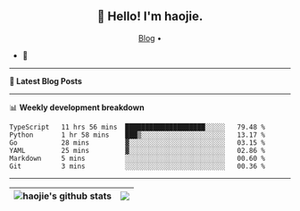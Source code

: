 <h2 align="center">👋 Hello! I'm haojie.</h2>
<p align="center">
  <a href="https://aoyouer.com">Blog</a> •
</p>


- 🔭 


-------

**📝 Latest Blog Posts**


-------

📊 **Weekly development breakdown**
<!--START_SECTION:waka-->

```text
TypeScript   11 hrs 56 mins  ████████████████████░░░░░   79.48 %
Python       1 hr 58 mins    ███▒░░░░░░░░░░░░░░░░░░░░░   13.17 %
Go           28 mins         ▓░░░░░░░░░░░░░░░░░░░░░░░░   03.15 %
YAML         25 mins         ▓░░░░░░░░░░░░░░░░░░░░░░░░   02.86 %
Markdown     5 mins          ░░░░░░░░░░░░░░░░░░░░░░░░░   00.60 %
Git          3 mins          ░░░░░░░░░░░░░░░░░░░░░░░░░   00.36 %
```

<!--END_SECTION:waka-->

-------



| <img align="center" src="https://github-readme-stats.vercel.app/api?username=haojie06&show_icons=true&theme=graywhite&show_icons=true&count_private=true&include_all_commits=true&hide_border=true" alt="haojie's github stats" /> | <img align="center" src="https://github-readme-stats.vercel.app/api/top-langs/?username=haojie06&layout=compact&theme=graywhite&hide_border=true&hide=css,html" /> |
| ------------- | ------------- |



